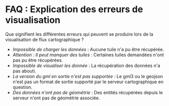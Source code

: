 # FAQ : Explication des erreurs de visualisation

Que signifient les différentes erreurs qui peuvent se produire lors de la visualisation de flux cartographique ?

* _Impossible de charger les données_ : Aucune tuile n'a pu être récupérée.
* _Attention : Il peut manquer des tuiles_ : Certaines tuiles demandées n'ont pas pu être récupérées.
* _Impossible de visualiser les donnée_ : La récupération des données n'a pas abouti.
* _La version du gml en sortie n'est pas supportée_ : Le gml3 ou le geojson n'est pas un format de sortie supporté par le serveur cartographique en question.
* _Des données n'ont pas de géométrie_ : Des entités récupérées depuis le serveur n'ont pas de géométrie associée.
